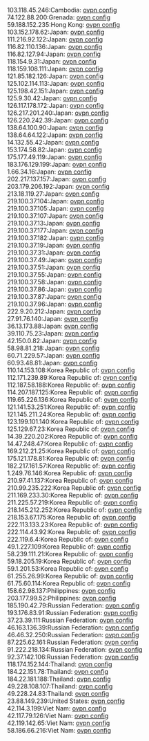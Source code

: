 103.118.45.246:Cambodia: [ovpn config](vpn/103_118_45_246.ovpn)  
74.122.88.200:Grenada: [ovpn config](vpn/74_122_88_200.ovpn)  
59.188.152.235:Hong Kong: [ovpn config](vpn/59_188_152_235.ovpn)  
103.152.178.62:Japan: [ovpn config](vpn/103_152_178_62.ovpn)  
111.216.92.122:Japan: [ovpn config](vpn/111_216_92_122.ovpn)  
116.82.110.136:Japan: [ovpn config](vpn/116_82_110_136.ovpn)  
116.82.127.94:Japan: [ovpn config](vpn/116_82_127_94.ovpn)  
118.154.9.31:Japan: [ovpn config](vpn/118_154_9_31.ovpn)  
118.159.108.111:Japan: [ovpn config](vpn/118_159_108_111.ovpn)  
121.85.182.126:Japan: [ovpn config](vpn/121_85_182_126.ovpn)  
125.102.114.113:Japan: [ovpn config](vpn/125_102_114_113.ovpn)  
125.198.42.151:Japan: [ovpn config](vpn/125_198_42_151.ovpn)  
125.9.30.42:Japan: [ovpn config](vpn/125_9_30_42.ovpn)  
126.117.178.172:Japan: [ovpn config](vpn/126_117_178_172.ovpn)  
126.217.201.240:Japan: [ovpn config](vpn/126_217_201_240.ovpn)  
126.220.242.39:Japan: [ovpn config](vpn/126_220_242_39.ovpn)  
138.64.100.90:Japan: [ovpn config](vpn/138_64_100_90.ovpn)  
138.64.64.122:Japan: [ovpn config](vpn/138_64_64_122.ovpn)  
14.132.55.42:Japan: [ovpn config](vpn/14_132_55_42.ovpn)  
153.174.58.82:Japan: [ovpn config](vpn/153_174_58_82.ovpn)  
175.177.49.119:Japan: [ovpn config](vpn/175_177_49_119.ovpn)  
183.176.129.199:Japan: [ovpn config](vpn/183_176_129_199.ovpn)  
1.66.34.16:Japan: [ovpn config](vpn/1_66_34_16.ovpn)  
202.217.137.157:Japan: [ovpn config](vpn/202_217_137_157.ovpn)  
203.179.206.192:Japan: [ovpn config](vpn/203_179_206_192.ovpn)  
213.18.119.27:Japan: [ovpn config](vpn/213_18_119_27.ovpn)  
219.100.37.104:Japan: [ovpn config](vpn/219_100_37_104.ovpn)  
219.100.37.105:Japan: [ovpn config](vpn/219_100_37_105.ovpn)  
219.100.37.107:Japan: [ovpn config](vpn/219_100_37_107.ovpn)  
219.100.37.13:Japan: [ovpn config](vpn/219_100_37_13.ovpn)  
219.100.37.177:Japan: [ovpn config](vpn/219_100_37_177.ovpn)  
219.100.37.182:Japan: [ovpn config](vpn/219_100_37_182.ovpn)  
219.100.37.19:Japan: [ovpn config](vpn/219_100_37_19.ovpn)  
219.100.37.31:Japan: [ovpn config](vpn/219_100_37_31.ovpn)  
219.100.37.49:Japan: [ovpn config](vpn/219_100_37_49.ovpn)  
219.100.37.51:Japan: [ovpn config](vpn/219_100_37_51.ovpn)  
219.100.37.55:Japan: [ovpn config](vpn/219_100_37_55.ovpn)  
219.100.37.58:Japan: [ovpn config](vpn/219_100_37_58.ovpn)  
219.100.37.86:Japan: [ovpn config](vpn/219_100_37_86.ovpn)  
219.100.37.87:Japan: [ovpn config](vpn/219_100_37_87.ovpn)  
219.100.37.96:Japan: [ovpn config](vpn/219_100_37_96.ovpn)  
222.9.20.212:Japan: [ovpn config](vpn/222_9_20_212.ovpn)  
27.91.76.140:Japan: [ovpn config](vpn/27_91_76_140.ovpn)  
36.13.173.88:Japan: [ovpn config](vpn/36_13_173_88.ovpn)  
39.110.75.23:Japan: [ovpn config](vpn/39_110_75_23.ovpn)  
42.150.0.82:Japan: [ovpn config](vpn/42_150_0_82.ovpn)  
58.98.81.218:Japan: [ovpn config](vpn/58_98_81_218.ovpn)  
60.71.229.57:Japan: [ovpn config](vpn/60_71_229_57.ovpn)  
60.93.48.81:Japan: [ovpn config](vpn/60_93_48_81.ovpn)  
110.14.153.108:Korea Republic of: [ovpn config](vpn/110_14_153_108.ovpn)  
112.171.239.89:Korea Republic of: [ovpn config](vpn/112_171_239_89.ovpn)  
112.187.58.188:Korea Republic of: [ovpn config](vpn/112_187_58_188.ovpn)  
114.207.187.125:Korea Republic of: [ovpn config](vpn/114_207_187_125.ovpn)  
119.65.226.136:Korea Republic of: [ovpn config](vpn/119_65_226_136.ovpn)  
121.141.53.251:Korea Republic of: [ovpn config](vpn/121_141_53_251.ovpn)  
121.145.211.24:Korea Republic of: [ovpn config](vpn/121_145_211_24.ovpn)  
123.199.101.140:Korea Republic of: [ovpn config](vpn/123_199_101_140.ovpn)  
125.129.67.23:Korea Republic of: [ovpn config](vpn/125_129_67_23.ovpn)  
14.39.220.202:Korea Republic of: [ovpn config](vpn/14_39_220_202.ovpn)  
14.47.248.47:Korea Republic of: [ovpn config](vpn/14_47_248_47.ovpn)  
169.212.21.25:Korea Republic of: [ovpn config](vpn/169_212_21_25.ovpn)  
175.121.178.81:Korea Republic of: [ovpn config](vpn/175_121_178_81.ovpn)  
182.217.161.57:Korea Republic of: [ovpn config](vpn/182_217_161_57.ovpn)  
1.249.76.146:Korea Republic of: [ovpn config](vpn/1_249_76_146.ovpn)  
210.97.41.137:Korea Republic of: [ovpn config](vpn/210_97_41_137.ovpn)  
210.99.235.222:Korea Republic of: [ovpn config](vpn/210_99_235_222.ovpn)  
211.169.233.30:Korea Republic of: [ovpn config](vpn/211_169_233_30.ovpn)  
211.225.57.219:Korea Republic of: [ovpn config](vpn/211_225_57_219.ovpn)  
218.145.212.252:Korea Republic of: [ovpn config](vpn/218_145_212_252.ovpn)  
218.153.67.175:Korea Republic of: [ovpn config](vpn/218_153_67_175.ovpn)  
222.113.133.23:Korea Republic of: [ovpn config](vpn/222_113_133_23.ovpn)  
222.114.43.92:Korea Republic of: [ovpn config](vpn/222_114_43_92.ovpn)  
222.119.6.4:Korea Republic of: [ovpn config](vpn/222_119_6_4.ovpn)  
49.1.227.109:Korea Republic of: [ovpn config](vpn/49_1_227_109.ovpn)  
58.239.111.21:Korea Republic of: [ovpn config](vpn/58_239_111_21.ovpn)  
59.18.205.19:Korea Republic of: [ovpn config](vpn/59_18_205_19.ovpn)  
59.1.201.53:Korea Republic of: [ovpn config](vpn/59_1_201_53.ovpn)  
61.255.26.99:Korea Republic of: [ovpn config](vpn/61_255_26_99.ovpn)  
61.75.60.114:Korea Republic of: [ovpn config](vpn/61_75_60_114.ovpn)  
158.62.98.137:Philippines: [ovpn config](vpn/158_62_98_137.ovpn)  
203.177.99.52:Philippines: [ovpn config](vpn/203_177_99_52.ovpn)  
185.190.42.79:Russian Federation: [ovpn config](vpn/185_190_42_79.ovpn)  
193.176.83.91:Russian Federation: [ovpn config](vpn/193_176_83_91.ovpn)  
37.23.39.111:Russian Federation: [ovpn config](vpn/37_23_39_111.ovpn)  
46.163.136.39:Russian Federation: [ovpn config](vpn/46_163_136_39.ovpn)  
46.46.32.250:Russian Federation: [ovpn config](vpn/46_46_32_250.ovpn)  
87.225.62.161:Russian Federation: [ovpn config](vpn/87_225_62_161.ovpn)  
91.222.218.134:Russian Federation: [ovpn config](vpn/91_222_218_134.ovpn)  
92.37.142.106:Russian Federation: [ovpn config](vpn/92_37_142_106.ovpn)  
118.174.152.144:Thailand: [ovpn config](vpn/118_174_152_144.ovpn)  
184.22.151.78:Thailand: [ovpn config](vpn/184_22_151_78.ovpn)  
184.22.181.188:Thailand: [ovpn config](vpn/184_22_181_188.ovpn)  
49.228.108.107:Thailand: [ovpn config](vpn/49_228_108_107.ovpn)  
49.228.24.83:Thailand: [ovpn config](vpn/49_228_24_83.ovpn)  
23.88.149.239:United States: [ovpn config](vpn/23_88_149_239.ovpn)  
42.114.3.199:Viet Nam: [ovpn config](vpn/42_114_3_199.ovpn)  
42.117.79.126:Viet Nam: [ovpn config](vpn/42_117_79_126.ovpn)  
42.119.142.65:Viet Nam: [ovpn config](vpn/42_119_142_65.ovpn)  
58.186.66.216:Viet Nam: [ovpn config](vpn/58_186_66_216.ovpn)  
